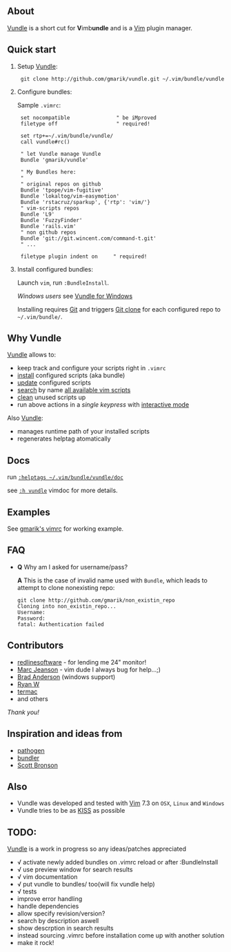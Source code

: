 ## About

[Vundle] is a short cut for **V**imb**undle** and is a [Vim] plugin manager.

## Quick start

1. Setup [Vundle]:

        git clone http://github.com/gmarik/vundle.git ~/.vim/bundle/vundle

2. Configure bundles:

      Sample `.vimrc`:

        set nocompatible               " be iMproved
        filetype off                   " required!

        set rtp+=~/.vim/bundle/vundle/
        call vundle#rc()

        " let Vundle manage Vundle
        Bundle 'gmarik/vundle'

        " My Bundles here:
        "
        " original repos on github
        Bundle 'tpope/vim-fugitive'
        Bundle 'lokaltog/vim-easymotion'
        Bundle 'rstacruz/sparkup', {'rtp': 'vim/'}
        " vim-scripts repos
        Bundle 'L9'
        Bundle 'FuzzyFinder'
        Bundle 'rails.vim'
        " non github repos
        Bundle 'git://git.wincent.com/command-t.git'
        " ...

        filetype plugin indent on     " required!

3. Install configured bundles:

   Launch `vim`, run `:BundleInstall`. 

   *Windows users* see [Vundle for Windows](https://github.com/gmarik/vundle/wiki/Vundle-for-Windows)

   Installing requires [Git] and triggers [Git clone](http://gitref.org/creating/#clone) for each configured repo to `~/.vim/bundle/`.

## Why Vundle

[Vundle] allows to:

- keep track and configure your scripts right in `.vimrc`
- [install] configured scripts (aka bundle) 
- [update] configured scripts
- [search] by name [all available vim scripts]
- [clean] unused scripts up
- run above actions in a *single keypress* with [interactive mode]

Also [Vundle]:

- manages runtime path of your installed scripts
- regenerates helptag atomatically

## Docs

run [`:helptags ~/.vim/bundle/vundle/doc`](https://github.com/gmarik/vundle/issues/17)

see [`:h vundle`](vundle/blob/master/doc/vundle.txt#L1) vimdoc for more details.

## Examples

   See [gmarik's vimrc](https://github.com/gmarik/vimfiles/blob/1f4f26d42f54443f1158e0009746a56b9a28b053/vimrc#L136) for working example.

## FAQ

-   **Q** Why am I asked for username/pass?

    **A** This is the case of invalid name used with `Bundle`, which leads to attempt to clone nonexisting repo:

        git clone http://github.com/gmarik/non_existin_repo
        Cloning into non_existin_repo...
        Username: 
        Password: 
        fatal: Authentication failed

## Contributors

* [redlinesoftware](http://redlinesoftware.com) - for lending me 24" monitor!
* [Marc Jeanson](https://github.com/marcjeanson) - vim dude I always bug for help...;)
* [Brad Anderson](http://github.com/eco) (windows support)
* [Ryan W](http://github.com/rygwdn)
* [termac](http://github.com/termac)
* and others

*Thank you!*

## Inspiration and ideas from

* [pathogen]
* [bundler]
* [Scott Bronson](http://github.com/bronson)

## Also

* Vundle was developed and tested with [Vim] 7.3 on `OSX`, `Linux` and `Windows`
* Vundle tries to be as [KISS](http://en.wikipedia.org/wiki/KISS_principle) as possible

## TODO:
[Vundle] is a work in progress so any ideas/patches appreciated

* √ activate newly added bundles on .vimrc reload or after :BundleInstall
* √ use preview window for search results
* √ vim documentation
* √ put vundle to bundles/ too(will fix vundle help)
* √ tests
* improve error handling
* handle dependencies
* allow specify revision/version?
* search by description aswell
* show descrption in search results
* instead sourcing .vimrc before installation come up with another solution
* make it rock!

[Vundle]:http://github.com/gmarik/vundle
[Pathogen]:http://github.com/tpope/vim-pathogen/
[Bundler]:http://github.com/wycats/bundler/
[Vim]:http://vim.org
[Git]:http://git-scm.com
[all available vim scripts]:http://vim-scripts.org/vim/scripts.html

[install]:https://github.com/gmarik/vundle/blob/master/doc/vundle.txt#L98-112
[update]:https://github.com/gmarik/vundle/blob/master/doc/vundle.txt#L114-119
[search]:https://github.com/gmarik/vundle/blob/master/doc/vundle.txt#L121-143
[clean]:https://github.com/gmarik/vundle/blob/master/doc/vundle.txt#L145-157
[interactive mode]:https://github.com/gmarik/vundle/blob/master/doc/vundle.txt#L160-193
